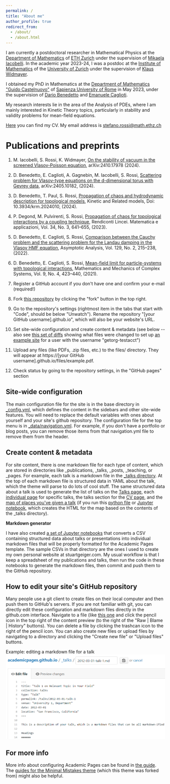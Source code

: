 ```yaml
---
permalink: /
title: "About me"
author_profile: true
redirect_from: 
  - /about/
  - /about.html
---
```


I am currently a postdoctoral researcher in Mathematical Physics at the [Department of Mathematics](https://math.ethz.ch/) of [ETH Zurich](https://ethz.ch/de.html) under the supervision of [Mikaela Iacobelli](https://people.math.ethz.ch/~imikaela/home).
In the academic year 2023-24, I was a postdoc at the [Institute of Mathematics](https://www.math.uzh.ch/en/home) of the [University of Zurich](https://www.uzh.ch/en.html) under the supervision of [Klaus Widmayer](https://www.math.uzh.ch/en/people?semId=43&key1=32674&L=1).

I obtained my PhD in Mathematics at the [Department of Mathematics "Guido Castelnuovo"](https://www.mat.uniroma1.it/en) of [Sapienza University of Rome](https://www.uniroma1.it/en/pagina-strutturale/home) in May 2023, under the supervision of [Dario Benedetto](http://brazil.mat.uniroma1.it/dario/) and [Emanuele Caglioti](https://sites.google.com/site/ecaglioti/Home). 

My research interests lie in the area of the Analysis of PDEs, where I am mainly interested in Kinetic Theory topics, particularly in stability and validity problems for mean-field equations.

[Here](https://stefrossi.github.io/files/CV_Rossi_Stefano.pdf) you can find my CV. My email address is stefano.rossi@math.ethz.ch

Publications and preprints 
======

1. M. Iacobelli, S. Rossi, K. Widmayer, [On the stability of vacuum in the screened
Vlasov-Poisson equation](https://arxiv.org/abs/2410.17978), arXiv:2410.17978 (2024).
1. D. Benedetto, E. Caglioti, A. Gagnebin, M. Iacobelli, S. Rossi, [Scattering problem
for Vlasov-type equations on the d-dimensional torus with Gevrey data](https://arxiv.org/abs/2405.10182),
arXiv:2405.10182, (2024).
1. D. Benedetto, T. Paul, S. Rossi, [Propagation of chaos and hydrodynamic description for topological models](https://www.aimsciences.org/article/doi/10.3934/krm.2024010), Kinetic and Related models, Doi:
10.3934/krm.2024010, (2024).
1. P. Degond, M. Pulvirenti, S. Rossi, [Propagation of chaos for topological interactions by a coupling technique](https://ems.press/journals/rlm/articles/13341435), Rendiconti Lincei. Matematica e applicazioni,
Vol. 34, No. 3, 641–655, (2023).
1. D. Benedetto, E. Caglioti, S. Rossi, [Comparison between the Cauchy problem
and the scattering problem for the Landau damping in the Vlasov HMF
equation](https://content.iospress.com/articles/asymptotic-analysis/asy211726), Asymptotic Analysis, Vol. 129, No. 2, 215–238, (2022).
1. D. Benedetto, E. Caglioti, S. Rossi, [Mean-field limit for particle-systems with
topological interactions](https://msp.org/memocs/2021/9-4/memocs-v9-n4-p05-s.pdf), Mathematics and Mechanics of Complex Systems, Vol. 9,
No. 4, 423–440, (2021).


1. Register a GitHub account if you don't have one and confirm your e-mail (required!)
1. Fork [this repository](https://github.com/academicpages/academicpages.github.io) by clicking the "fork" button in the top right. 
1. Go to the repository's settings (rightmost item in the tabs that start with "Code", should be below "Unwatch"). Rename the repository "[your GitHub username].github.io", which will also be your website's URL.
1. Set site-wide configuration and create content & metadata (see below -- also see [this set of diffs](http://archive.is/3TPas) showing what files were changed to set up [an example site](https://getorg-testacct.github.io) for a user with the username "getorg-testacct")
1. Upload any files (like PDFs, .zip files, etc.) to the files/ directory. They will appear at https://[your GitHub username].github.io/files/example.pdf.  
1. Check status by going to the repository settings, in the "GitHub pages" section

Site-wide configuration
------
The main configuration file for the site is in the base directory in [_config.yml](https://github.com/academicpages/academicpages.github.io/blob/master/_config.yml), which defines the content in the sidebars and other site-wide features. You will need to replace the default variables with ones about yourself and your site's github repository. The configuration file for the top menu is in [_data/navigation.yml](https://github.com/academicpages/academicpages.github.io/blob/master/_data/navigation.yml). For example, if you don't have a portfolio or blog posts, you can remove those items from that navigation.yml file to remove them from the header. 

Create content & metadata
------
For site content, there is one markdown file for each type of content, which are stored in directories like _publications, _talks, _posts, _teaching, or _pages. For example, each talk is a markdown file in the [_talks directory](https://github.com/academicpages/academicpages.github.io/tree/master/_talks). At the top of each markdown file is structured data in YAML about the talk, which the theme will parse to do lots of cool stuff. The same structured data about a talk is used to generate the list of talks on the [Talks page](https://academicpages.github.io/talks), each [individual page](https://academicpages.github.io/talks/2012-03-01-talk-1) for specific talks, the talks section for the [CV page](https://academicpages.github.io/cv), and the [map of places you've given a talk](https://academicpages.github.io/talkmap.html) (if you run this [python file](https://github.com/academicpages/academicpages.github.io/blob/master/talkmap.py) or [Jupyter notebook](https://github.com/academicpages/academicpages.github.io/blob/master/talkmap.ipynb), which creates the HTML for the map based on the contents of the _talks directory).

**Markdown generator**

I have also created [a set of Jupyter notebooks](https://github.com/academicpages/academicpages.github.io/tree/master/markdown_generator
) that converts a CSV containing structured data about talks or presentations into individual markdown files that will be properly formatted for the Academic Pages template. The sample CSVs in that directory are the ones I used to create my own personal website at stuartgeiger.com. My usual workflow is that I keep a spreadsheet of my publications and talks, then run the code in these notebooks to generate the markdown files, then commit and push them to the GitHub repository.

How to edit your site's GitHub repository
------
Many people use a git client to create files on their local computer and then push them to GitHub's servers. If you are not familiar with git, you can directly edit these configuration and markdown files directly in the github.com interface. Navigate to a file (like [this one](https://github.com/academicpages/academicpages.github.io/blob/master/_talks/2012-03-01-talk-1.md) and click the pencil icon in the top right of the content preview (to the right of the "Raw | Blame | History" buttons). You can delete a file by clicking the trashcan icon to the right of the pencil icon. You can also create new files or upload files by navigating to a directory and clicking the "Create new file" or "Upload files" buttons. 

Example: editing a markdown file for a talk
![Editing a markdown file for a talk](/images/editing-talk.png)

For more info
------
More info about configuring Academic Pages can be found in [the guide](https://academicpages.github.io/markdown/). The [guides for the Minimal Mistakes theme](https://mmistakes.github.io/minimal-mistakes/docs/configuration/) (which this theme was forked from) might also be helpful.
